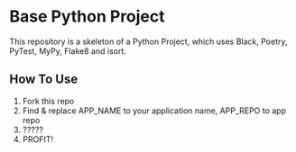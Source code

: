 # Base Python Project

This repository is a skeleton of a Python Project, which uses Black,
Poetry, PyTest, MyPy, Flake8 and isort.

## How To Use

1. Fork this repo
2. Find & replace APP_NAME to your application name, APP_REPO to app repo
3. ?????
4. PROFIT!
